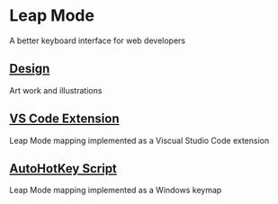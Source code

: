 # Leap Mode
A better keyboard interface for web developers

## [Design](packages/design)

Art work and illustrations

## [VS Code Extension](packages/extension)

Leap Mode mapping implemented as a Viscual Studio Code extension

## [AutoHotKey Script](packages/autohotkey)

Leap Mode mapping implemented as a Windows keymap


